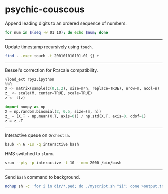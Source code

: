 # psychic-couscous

Append leading digits to an ordered sequence of numbers.

```bash
for num in $(seq -w 01 10); do echo $num; done
```

----
Update timestamp recursively using `touch`.

```bash
find . -exec touch -t 200101010101.01 {} +
```
----

Bessel's correction for R::scale compatibility.

```python
%load_ext rpy2.ipython
%%R
X <- matrix(sample(c(0,1,2), size=m*n, replace=TRUE), nrow=m, ncol=n)
z_ <- scale(M, center=TRUE, scale=TRUE)
z <- t(z)

import numpy as np
X = np.random.binomial(2, 0.5, size=(m, n))
z_ = (X.T - np.mean(X.T, axis=0)) / np.std(X.T, axis=0, ddof=1)
z = z_.T
```

----

Interactive queue on `Orchestra`. 

```bash
bsub -n 6 -Is -q interactive bash
```

HMS switched to `slurm`.

```bash
srun --pty -p interactive -t 10 --mem 2000 /bin/bash 
```

----

Send `bash` command to background. 

```bash
nohup sh -c 'for i in dir/*.ped; do ./myscript.sh "$i"; done >output.txt' &
```
